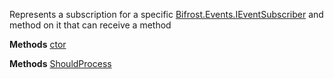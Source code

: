 Represents a subscription for a specific [Bifrost.Events.IEventSubscriber](Bifrost.Events.IEventSubscriber) and method on it that can receive a method

**Methods**
[ctor](Bifrost.Events.EventSubscription.ctor)


**Methods**
[ShouldProcess](Bifrost.Events.EventSubscription.ShouldProcess)
